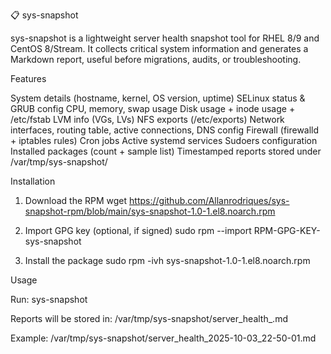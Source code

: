 📋 sys-snapshot

sys-snapshot is a lightweight server health snapshot tool for RHEL 8/9 and CentOS 8/Stream.
It collects critical system information and generates a Markdown report, useful before migrations, audits, or troubleshooting.

Features

System details (hostname, kernel, OS version, uptime)
SELinux status & GRUB config
CPU, memory, swap usage
Disk usage + inode usage + /etc/fstab
LVM info (VGs, LVs)
NFS exports (/etc/exports)
Network interfaces, routing table, active connections, DNS config
Firewall (firewalld + iptables rules)
Cron jobs
Active systemd services
Sudoers configuration
Installed packages (count + sample list)
Timestamped reports stored under /var/tmp/sys-snapshot/

Installation
1. Download the RPM
wget https://github.com/Allanrodriques/sys-snapshot-rpm/blob/main/sys-snapshot-1.0-1.el8.noarch.rpm

2. Import GPG key (optional, if signed)
sudo rpm --import RPM-GPG-KEY-sys-snapshot

3. Install the package
sudo rpm -ivh sys-snapshot-1.0-1.el8.noarch.rpm


Usage

Run:
sys-snapshot

Reports will be stored in:
/var/tmp/sys-snapshot/server_health_<timestamp>.md

Example:
/var/tmp/sys-snapshot/server_health_2025-10-03_22-50-01.md









